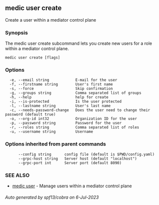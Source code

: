 ## medic user create

Create a user within a mediator control plane

### Synopsis

The medic user create subcommand lets you create new users for a role
within a mediator control plane.

```
medic user create [flags]
```

### Options

```
  -e, --email string            E-mail for the user
  -f, --firstname string        User's first name
  -s, --force                   Skip confirmation
  -g, --groups string           Comma separated list of groups
  -h, --help                    help for create
  -i, --is-protected            Is the user protected
  -l, --lastname string         User's last name
  -c, --needs-password-change   Does the user need to change their password (default true)
  -o, --org-id int32            Organization ID for the user
  -p, --password string         Password for the user
  -r, --roles string            Comma separated list of roles
  -u, --username string         Username
```

### Options inherited from parent commands

```
      --config string      config file (default is $PWD/config.yaml)
      --grpc-host string   Server host (default "localhost")
      --grpc-port int      Server port (default 8090)
```

### SEE ALSO

* [medic user](medic_user.md)	 - Manage users within a mediator control plane

###### Auto generated by spf13/cobra on 6-Jul-2023
